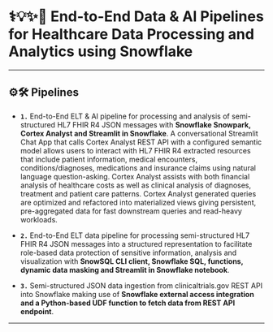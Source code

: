 # ⚕️💡✨🧠 End-to-End Data & AI Pipelines for Healthcare Data Processing and Analytics using Snowflake 

---

## ⚙️🛠️ Pipelines

- __`1.`__ End-to-End ELT & AI pipeline for processing and analysis of semi-structured HL7 FHIR R4 JSON messages with __Snowflake Snowpark, Cortex Analyst and Streamlit in Snowflake__. A conversational Streamlit Chat App that calls Cortex Analyst REST API with a configured semantic model allows users to interact with HL7 FHIR R4 extracted resources that include patient information, medical encounters, conditions/diagnoses, medications and insurance claims using natural language question-asking. Cortex Analyst assists with both financial analysis of healthcare costs as well as clinical analysis of diagnoses, treatment and patient care patterns. Cortex Analyst generated queries are optimized and refactored into materialized views giving persistent, pre-aggregated data for fast downstream queries and read-heavy workloads.
 
- __`2.`__ End-to-End ELT data pipeline for processing semi-structured HL7 FHIR R4 JSON messages into a structured representation to facilitate role-based data protection of sensitive information, analysis and visualization with __SnowSQL CLI client, Snowflake SQL, functions, dynamic data masking and Streamlit in Snowflake notebook__.

- __`3.`__ Semi-structured JSON data ingestion from clinicaltrials.gov REST API into Snowflake making use of __Snowflake external access integration and a Python-based UDF function to fetch data from REST API endpoint__.

---




